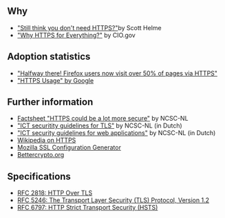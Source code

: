 ## Why
* ["Still think you don't need HTTPS?"](https://scotthelme.co.uk/still-think-you-dont-need-https/)by Scott Helme
* ["Why HTTPS for Everything?"](https://https.cio.gov/everything/) by CIO.gov

## Adoption statistics
* ["Halfway there! Firefox users now visit over 50% of pages via HTTPS"](https://nakedsecurity.sophos.com/2016/10/18/halfway-there-firefox-users-now-visit-over-50-of-pages-via-https/)
* ["HTTPS Usage" by Google](https://www.google.com/transparencyreport/https/metrics/?hl=en)

## Further information
* [Factsheet "HTTPS could be a lot more secure"](https://www.ncsc.nl/english/current-topics/factsheets/factsheet-https-could-be-a-lot-more-secure.html) by NCSC-NL
* ["ICT securitity guidelines for TLS"](https://www.ncsc.nl/actueel/whitepapers/ict-beveiligingsrichtlijnen-voor-transport-layer-security-tls.html) by NCSC-NL (in Dutch)
* ["ICT security guidelines for web applications"](https://www.ncsc.nl/actueel/whitepapers/ict-beveiligingsrichtlijnen-voor-webapplicaties.html) by NCSC-NL (in Dutch)
* [Wikipedia on HTTPS](https://en.wikipedia.org/wiki/HTTPS)
* [Mozilla SSL Configuration Generator](https://mozilla.github.io/server-side-tls/ssl-config-generator/)
* [Bettercrypto.org](https://bettercrypto.org)

## Specifications
* [RFC 2818: HTTP Over TLS](https://datatracker.ietf.org/doc/rfc2818)
* [RFC 5246: The Transport Layer Security (TLS) Protocol, Version 1.2](https://datatracker.ietf.org/doc/rfc5246)
* [RFC 6797: HTTP Strict Transport Security (HSTS)](https://datatracker.ietf.org/doc/rfc6797)
